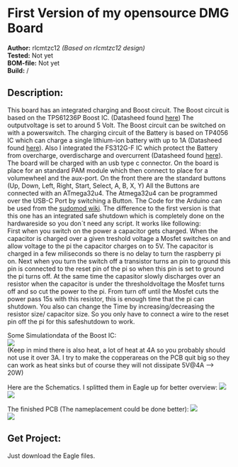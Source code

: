 # First Version of my opensource DMG Board

**Author:** rlcmtzc12 *(Based on rlcmtzc12 design)*  
**Tested:** Not yet  
**BOM-file:** Not yet   
**Build:** /  

## Description:

This board has an integrated charging and Boost circuit. The Boost circuit is based on the TPS61236P Boost IC. (Datasheed found [here](http://www.ti.com/lit/ds/symlink/tps61236p.pdf)) The outputvoltage is set to around 5 Volt. The Boost circuit can be switched on with a powerswitch. The charging circuit of the Battery is based on TP4056 IC which can charge a single lithium-ion battery with up to 1A (Datasheed found [here](https://www.e-gizmo.net/oc/kits%20documents/TP4056-1A%20Li-ion%20Battery%20Charger/TP4056-1A%20Li-ion%20battery%20charger%20Manual.pdf)). Also I integrated the FS312G-F IC which protect the Battery from overcharge, overdischarge and overcurrent (Datasheed found [here](https://www.ic-fortune.com/upload/Download/FS312F-G-DS-12_EN.pdf)). The board will be charged with an usb type c connector. On the board is place for an standard PAM module which then connect to place for a volumewheel and the aux-port. On the front there are the standard buttons (Up, Down, Left, Right, Start, Select, A, B, X, Y) All the Buttons are connected with an ATmega32u4. The Atmega32u4 can be programmed over the USB-C Port by switching a Button. The Code for the Arduino can be used from the [sudomod wiki](https://www.sudomod.com/wiki/index.php/Leonardo_/_Pro_Micro).
The difference to the first version is that this one has an integrated safe shutdown which is completely done on the hardwareside so you don´t need any script.
It works like following:  
First when you switch on the power a capacitor gets charged. When the capacitor is charged over a given treshold voltage a Mosfet switches on and allow voltage to the pi the capacitor charges on to 5V.
The capacitor is charged in a few miliseconds so there is no delay to turn the raspberry pi on. Next when you turn the switch off a transistor turns an pin to ground this pin is connected to the reset pin of
the pi so when this pin is set to ground the pi turns off. At the same time the capasitor slowly discharges over an resistor when the capacitor is under the thresholdvoltage the Mosfet turns off and so cut the power to the pi.
From turn off until the Mosfet cuts the power pass 15s with this resistor, this is enough time that the pi can shutdown. You also can change the Time by increasing/decreasing the resistor size/ capacitor size. So you only have to
connect a wire to the reset pin off the pi for this safeshutdown to work.

Some Simulationdata of the Boost IC:  
![](https://github.com/rlcmtzc/OpenGBZ/blob/master/OSDMG0v2/Images/efficency.PNG)  
(Keep in mind there is also heat, a lot of heat at 4A so you probably should not use it over 3A. I try to make the copperareas on the PCB quit big so they can work as heat sinks but of course they will not dissipate 5V@4A --> 20W)

Here are the Schematics. I splitted them in Eagle up for better overview:
![](https://github.com/rlcmtzc/OpenGBZ/blob/master/OSDMG0v2/Images/power-circuit.PNG)  
![](https://github.com/rlcmtzc/OpenGBZ/blob/master/OSDMG0v2/Images/Button-Audio.PNG)  

The finished PCB (The nameplacement could be done better):
![](https://github.com/rlcmtzc/OpenGBZ/blob/master/OSDMG0v2/Images/openGBZv2_top.png)  
![](https://github.com/rlcmtzc/OpenGBZ/blob/master/OSDMG0v2/Images/openGBZv2_bottom.png)  

## Get Project:
Just download the Eagle files.
